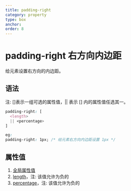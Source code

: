 ```yaml
---
title: padding-right
category: property
type: box
anchor:
order: 8
---
```


# padding-right 右方向内边距

给元素设置右方向的内边距。

## 语法

注: []表示一组可选的属性值，|| 表示 [] 内的属性值任选其一。

```css
padding-right: [
  <length>
  || <percentage>
]

eg:
padding-right: 1px; /* 给元素右方向内边距设置 1px */
```

## 属性值

1. [全局属性值](/front-end/CSS/values#anchor-值类型)
1. [length](/front-end/CSS/values#anchor-值类型)，注: 该值允许为负的
1. [percentage](/front-end/CSS/values#anchor-值类型)，注: 该值允许为负的
